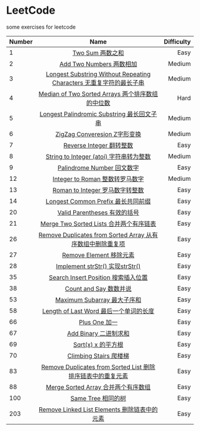 # LeetCode
some exercises for leetcode

| Number | Name | Difficulty | 
| ------------- |:-------------:| -----:| 
| 1 | [Two Sum 两数之和](https://github.com/kaisa911/LeetCode/blob/master/TwoSum.js) | Easy | 
| 2 | [Add Two Numbers 两数相加](https://github.com/kaisa911/LeetCode/blob/master/AddTwoNumbers.js) | Medium | 
| 3 | [Longest Substring Without Repeating Characters 无重复字符的最长子串](https://github.com/kaisa911/LeetCode/blob/master/LongestSubstringWithoutRepeatingCharacters%20.js) | Medium |
| 4 | [Median of Two Sorted Arrays 两个排序数组的中位数](https://github.com/kaisa911/LeetCode/blob/master/MedianofTwoSortedArrays.js) | Hard | 
| 5 | [Longest Palindromic Substring 最长回文子串](https://github.com/kaisa911/LeetCode/blob/master/LongestPalindromicSubstring.js) | Medium |
| 6 | [ZigZag Converesion Z字形变换](https://github.com/kaisa911/LeetCode/blob/master/ZigZagConveresion.js) | Medium | 
| 7 | [Reverse Integer 翻转整数](https://github.com/kaisa911/LeetCode/blob/master/ReverseInteger.js) | Easy | 
| 8 | [String to Integer (atoi) 字符串转为整数](https://github.com/kaisa911/LeetCode/blob/master/StringtoInteger(atoi).js) | Medium | 
| 9 | [Palindrome Number 回文数字](https://github.com/kaisa911/LeetCode/blob/master/PalindromeNumber.js) | Easy | 
| 12 | [Integer to Roman 整数转罗马数字](https://github.com/kaisa911/LeetCode/blob/master/IntegertoRoman.js) | Medium | 
| 13 | [Roman to Integer 罗马数字转整数](https://github.com/kaisa911/LeetCode/blob/master/RomantoInteger.js) | Easy | 
| 14 | [Longest Common Prefix 最长共同前缀](https://github.com/kaisa911/LeetCode/blob/master/LongestCommonPrefix.js) | Easy | 
| 20 | [Valid Parentheses 有效的括号](https://github.com/kaisa911/LeetCode/blob/master/ValidParentheses.js) | Easy | 
| 21 | [Merge Two Sorted Lists 合并两个有序链表](https://github.com/kaisa911/LeetCode/blob/master/MergeTwoSortedLists.js) | Easy | 
| 26 | [Remove Duplicates from Sorted Array 从有序数组中删除重复项](https://github.com/kaisa911/LeetCode/blob/master/RemoveDuplicatesfromSortedArray.js) | Easy |
| 27 | [Remove Element 移除元素](https://github.com/kaisa911/LeetCode/blob/master/RemoveElement.js) | Easy |
| 28 | [Implement strStr() 实现strStr()](https://github.com/kaisa911/LeetCode/blob/master/ImplementstrStr().js) | Easy | 
| 35 | [Search Insert Position 搜索插入位置](https://github.com/kaisa911/LeetCode/blob/master/SearchInsertPosition.js) | Easy | 
| 38 | [Count and Say 数数并说](https://github.com/kaisa911/LeetCode/blob/master/CountandSay.js) | Easy | 
| 53 | [Maximum Subarray 最大子序和](https://github.com/kaisa911/LeetCode/blob/master/MaximumSubarray.js) | Easy | 
| 58 | [Length of Last Word 最后一个单词的长度](https://github.com/kaisa911/LeetCode/blob/master/LengthofLastWord.js) | Easy |
| 66 | [Plus One 加一](https://github.com/kaisa911/LeetCode/blob/master/PlusOne.js) | Easy | 
| 67 | [Add Binary 二进制求和](https://github.com/kaisa911/LeetCode/blob/master/AddBinary.js) | Easy | 
| 69 | [Sqrt(x) x 的平方根](https://github.com/kaisa911/LeetCode/blob/master/Sqrt(x).js) | Easy | 
| 70 | [Climbing Stairs 爬楼梯](https://github.com/kaisa911/LeetCode/blob/master/ClimbingStairs.js) | Easy |
| 83 | [Remove Duplicates from Sorted List 删除排序链表中的重复元素](https://github.com/kaisa911/LeetCode/blob/master/RemoveDuplicatesfromSortedList.js) | Easy |
| 88 | [Merge Sorted Array 合并两个有序数组](https://github.com/kaisa911/LeetCode/blob/master/MergeSortedArray.js) | Easy |
| 100 | [Same Tree 相同的树](https://github.com/kaisa911/LeetCode/blob/master/SameTree.js) | Easy |
| 203 | [Remove Linked List Elements 删除链表中的元素](https://github.com/kaisa911/LeetCode/blob/master/RemoveLinkedListElements.js) | Easy |